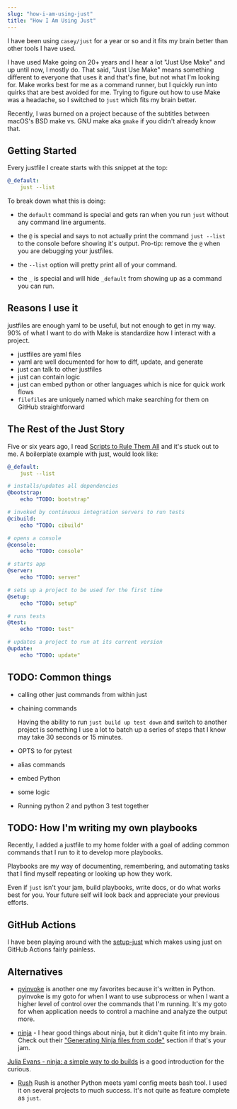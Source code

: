 ```yaml
---
slug: "how-i-am-using-just"
title: "How I Am Using Just"
---
```


I have been using `casey/just` for a year or so and it fits my brain better than other tools I have used. 

I have used Make going on 20+ years and I hear a lot "Just Use Make" and up until now, I mostly do. 
That said, "Just Use Make" means something different to everyone that uses it and that's fine, but not what I'm looking for. 
Make works best for me as a command runner, but I quickly run into quirks that are best avoided for me.
Trying to figure out how to use Make was a headache, so I switched to `just` which fits my brain better. 

Recently, I was burned on a project because of the subtitles between macOS's BSD make vs. GNU make aka `gmake` if you didn't already know that.

## Getting Started

Every justfile I create starts with this snippet at the top:

```yaml
@_default:
    just --list
```

To break down what this is doing:

- the `default` command is special and gets ran when you run `just` without any command line arguments.

- the `@` is special and says to not actually print the command `just --list` to the console before showing it's output. 
Pro-tip: remove the `@` when you are debugging your justfiles.

- the `--list` option will pretty print all of your command. 

- the `_` is special and will hide `_default` from showing up as a command you can run.

## Reasons I use it

justfiles are enough yaml to be useful, but not enough to get in my way. 
90% of what I want to do with Make is standardize how I interact with a project. 

- justfiles are yaml files
- yaml are well documented for how to diff, update, and generate
- just can talk to other justfiles
- just can contain logic
- just can embed python or other languages which is nice for quick work flows
- `filefile`s are uniquely named which make searching for them on GitHub straightforward

## The Rest of the Just Story

Five or six years ago, I read [Scripts to Rule Them All][] and it's stuck out to me. A boilerplate example with just, would look like:

```yaml
@_default:
    just --list

# installs/updates all dependencies
@bootstrap:
    echo "TODO: bootstrap"

# invoked by continuous integration servers to run tests
@cibuild:
    echo "TODO: cibuild"

# opens a console
@console:
    echo "TODO: console"

# starts app
@server:
    echo "TODO: server"

# sets up a project to be used for the first time
@setup:
    echo "TODO: setup"

# runs tests
@test:
    echo "TODO: test"

# updates a project to run at its current version
@update:
    echo "TODO: update"
```

## TODO: Common things

- calling other just commands from within just

- chaining commands

    Having the ability to run `just build up test down` and switch to another project is something I use a lot to batch up a series of steps that I know may take 30 seconds or 15 minutes. 

- OPTS to for pytest

- alias commands

- embed Python

- some logic

- Running python 2 and python 3 test together

## TODO: How I'm writing my own playbooks

Recently, I added a justfile to my home folder with a goal of adding common commands that I run to it to develop more playbooks.

Playbooks are my way of documenting, remembering, and automating tasks that I find myself repeating or looking up how they work. 

Even if `just` isn't your jam, build playbooks, write docs, or do what works best for you. Your future self will look back and appreciate your previous efforts.

## GitHub Actions

I have been playing around with the [setup-just][extractions/setup-just] which makes using just on GitHub Actions fairly painless. 

## Alternatives

- [pyinvoke][pyinvoke/invoke] is another one my favorites because it's written in Python. pyinvoke is my goto for when I want to use subprocess or when I want a higher level of control over the commands that I'm running. 
It's my goto for when application needs to control a machine and analyze the output more. 

- [ninja][ninja-build/ninja] - I hear good things about ninja, but it didn't quite fit into my brain. 
Check out their ["Generating Ninja files from code"](https://ninja-build.org/manual.html#_generating_ninja_files_from_code) section if that's your jam.

[Julia Evans - ninja: a simple way to do builds][julia-evans-on-ninja] is a good introduction for the curious.

- [Rush][rednafi/rush] Rush is another Python meets yaml config meets bash tool.
I used it on several projects to much success.
It's not quite as feature complete as `just`.


[casey/just]: https://github.com/casey/just
[extractions/setup-just]: https://github.com/extractions/setup-just
[julia-evans-on-ninja]: https://jvns.ca/blog/2020/10/26/ninja--a-simple-way-to-do-builds/
[ninja-build/ninja]: https://github.com/ninja-build/ninja
[pyinvoke/invoke]: https://github.com/pyinvoke/invoke
[rednafi/rush]: https://github.com/rednafi/rush
[Scripts to Rule Them All]: https://github.blog/2015-06-30-scripts-to-rule-them-all/
